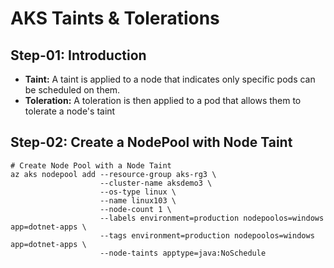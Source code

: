 # AKS Taints & Tolerations

## Step-01: Introduction
- **Taint:** A taint is applied to a node that indicates only specific pods can be scheduled on them.
- **Toleration:** A toleration is then applied to a pod that allows them to tolerate a node's taint

## Step-02: Create a NodePool with Node Taint
```
# Create Node Pool with a Node Taint
az aks nodepool add --resource-group aks-rg3 \
                    --cluster-name aksdemo3 \
                    --os-type linux \
                    --name linux103 \
                    --node-count 1 \
                    --labels environment=production nodepoolos=windows app=dotnet-apps \
                    --tags environment=production nodepoolos=windows app=dotnet-apps \
                    --node-taints apptype=java:NoSchedule
```

